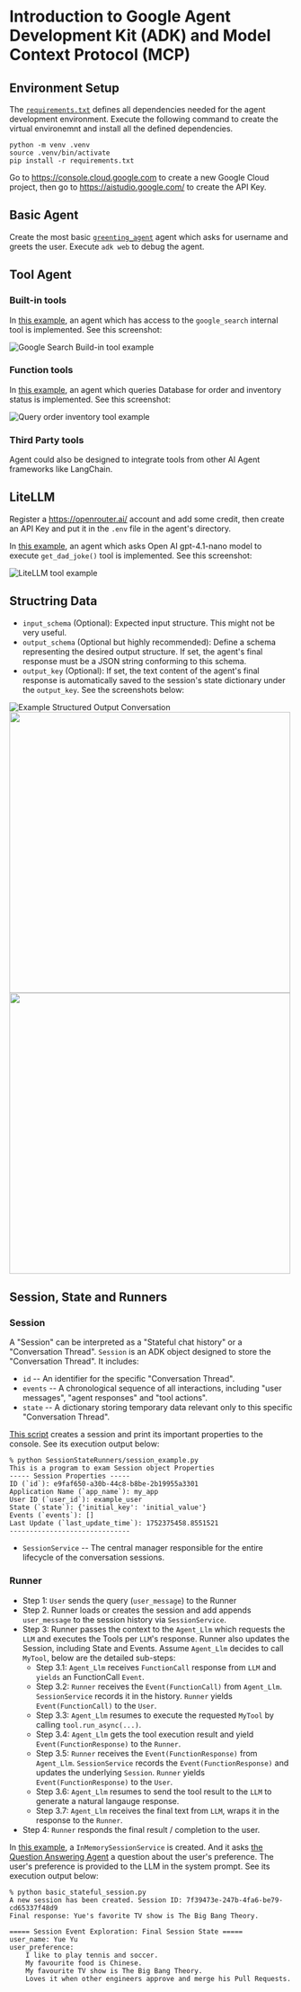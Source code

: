 # Introduction to Google Agent Development Kit (ADK) and Model Context Protocol (MCP)

## Environment Setup

The [`requirements.txt`](./requirements.txt) defines all dependencies needed for the agent 
development environment. Execute the following command to create the virtual environemnt and
install all the defined dependencies.

```
python -m venv .venv
source .venv/bin/activate
pip install -r requirements.txt
```

Go to https://console.cloud.google.com to create a new Google Cloud project, then go to
https://aistudio.google.com/ to create the API Key.

## Basic Agent

Create the most basic [`greenting_agent`](./BasicAgent/greeting_agent/) agent which asks for 
username and greets the user. Execute `adk web` to debug the agent.

## Tool Agent

### Built-in tools

In [this example](./ToolAgent/google_search_tool_agent/agent.py), an agent which has access to the `google_search` internal tool is implemented. See this screenshot:

![Google Search Build-in tool example](./Screenshots/GoogleSearchBuiltInTool.png)

### Function tools

In [this example](./ToolAgent/two_function_tools_agent/agent.py), an agent which queries 
Database for order and inventory status is implemented. See this screenshot:

![Query order inventory tool example](./Screenshots/TwoFunctionTools.png)

### Third Party tools

Agent could also be designed to integrate tools from other AI Agent frameworks like LangChain.

## LiteLLM

Register a https://openrouter.ai/ account and add some credit, then create an API Key and put 
it in the `.env` file in the agent's directory.

In [this example](./LiteLLMAgent/dad_joke_agent/agent.py), an agent which asks Open AI gpt-4.1-nano model to execute `get_dad_joke()` tool is implemented. See this screenshot:

![LiteLLM tool example](./Screenshots/LiteLLMTool.png)

## Structring Data

* `input_schema` (Optional): Expected input structure. This might not be very useful.
* `output_schema` (Optional but highly recommended): Define a schema representing the desired 
output structure. If set, the agent's final response must be a JSON string conforming to this 
schema.
* `output_key` (Optional): If set, the text content of the agent's final response is 
automatically saved to the session's state dictionary under the `output_key`. See the 
screenshots below:

![Example Structured Output Conversation](./Screenshots/StructuredOutput_Conversation.png)
<img src="./Screenshots/StructuredOutput_Request.png" width="500">
<img src="./Screenshots/StructuredOutput_Response.png" width="500">

## Session, State and Runners

### Session
A "Session" can be interpreted as a "Stateful chat history" or a "Conversation 
Thread". `Session` is an ADK object designed to store the "Conversation Thread". It includes:
  * `id` -- An identifier for the specific "Conversation Thread".
  * `events` -- A chronological sequence of all interactions, including "user messages", 
  "agent responses" and "tool actions".
  * `state` -- A dictionary storing temporary data relevant only to this specific 
  "Conversation Thread".

[This script](./SessionStateRunners/session_example.py) creates a session and print its 
important properties to the console. See its execution output below:
```
% python SessionStateRunners/session_example.py 
This is a program to exam Session object Properties
----- Session Properties -----
ID (`id`): e9faf650-a30b-44c8-b8be-2b19955a3301
Application Name (`app_name`): my_app
User ID (`user_id`): example_user
State (`state`): {'initial_key': 'initial_value'}
Events (`events`): []
Last Update (`last_update_time`): 1752375458.8551521
------------------------------
```

* `SessionService` -- The central manager responsible for the entire lifecycle of the 
conversation sessions.

[//]: # (TODO: Add an image showing the structure of a `SeSessionService` object)

### Runner

[//]: # (TODO: Add an image showing the `Runner` workflow)

* Step 1: `User` sends the query (`user_message`) to the Runner
* Step 2. Runner loads or creates the session and add appends `user_message` to the session 
history via `SessionService`.
* Step 3: Runner passes the context to the `Agent_Llm` which requests the `LLM` and executes the 
Tools per `LLM`'s response. Runner also updates the Session, including State and Events. Assume 
`Agent_Llm` decides to call `MyTool`, below are the detailed sub-steps:
  * Step 3.1: `Agent_Llm` receives `FunctionCall` response from `LLM` and `yields` an FunctionCall `Event`.
  * Step 3.2: `Runner` receives the `Event(FunctionCall)` from `Agent_Llm`. `SessionService` records it in the history. `Runner` yields `Event(FunctionCall)` to the `User`.
  * Step 3.3: `Agent_Llm` resumes to execute the requested `MyTool` by calling 
  `tool.run_async(...)`.
  * Step 3.4: `Agent_Llm` gets the tool execution result and yield `Event(FunctionResponse)` to 
  the `Runner`.
  * Step 3.5: `Runner` receives the `Event(FunctionResponse)` from `Agent_Llm`. `SessionService` 
  records the `Event(FunctionResponse)` and updates the underlying `Session`. `Runner` yields 
  `Event(FunctionResponse)` to the `User`.
  * Step 3.6: `Agent_Llm` resumes to send the tool result to the `LLM` to generate a natural 
  langauge response.
  * Step 3.7: `Agent_Llm` receives the final text from `LLM`, wraps it in the response to the 
  `Runner`.
* Step 4: `Runner` responds the final result / completion to the user.

In [this example](./BasicStatefulSession/basic_stateful_session.py), a `InMemorySessionService` 
is created. And it asks
[the Question Answering Agent](./BasicStatefulSession/question_answering_agent/agent.py) a 
question about the user's preference. The user's preference is provided to the LLM in the system
prompt. See its execution output below:

```
% python basic_stateful_session.py
A new session has been created. Session ID: 7f39473e-247b-4fa6-be79-cd65337f48d9
Final response: Yue's favorite TV show is The Big Bang Theory.

===== Session Event Exploration: Final Session State =====
user_name: Yue Yu
user_preference: 
    I like to play tennis and soccer.
    My favourite food is Chinese.
    My favourite TV show is The Big Bang Theory.
    Loves it when other engineers approve and merge his Pull Requests.
```
